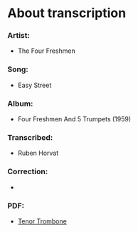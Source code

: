 # About transcription
### Artist:
 - The Four Freshmen
### Song:
 - Easy Street
### Album:
 - Four Freshmen And 5 Trumpets (1959)
### Transcribed:
 - Ruben Horvat
### Correction:
 - 
### PDF:
 - [Tenor Trombone](https://nbviewer.jupyter.org/github/BaruTheGhost/transcription_easy_street_trombone_solo/blob/master/pdf/Easy_Street%20%28Trombone%20solo%29.pdf)
